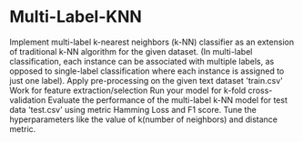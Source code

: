 # Multi-Label-KNN

Implement multi-label k-nearest neighbors (k-NN) classifier as an extension of traditional k-NN algorithm for the given dataset. (In multi-label classification, each instance can be associated with multiple labels, as opposed to single-label classification where each instance is assigned to just one label).
Apply pre-processing on the given text dataset 'train.csv'
Work for feature extraction/selection
Run your model for k-fold cross-validation
Evaluate the performance of the multi-label k-NN model for test data 'test.csv' using metric Hamming Loss and F1 score.
Tune the hyperparameters like the value of k(number of neighbors) and distance metric.
